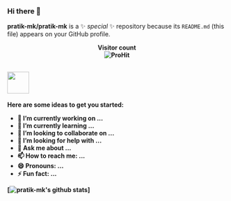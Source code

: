 ### Hi there 👋


**pratik-mk/pratik-mk** is a ✨ _special_ ✨ repository because its `README.md` (this file) appears on your GitHub profile.
<p align="center"> 
  <b>Visitor count<b><br>
  <img src="https://hitcounter.pythonanywhere.com/count/tag.svg?url=https%3A%2F%2Fgithub.com%2Fpratik-mk" alt="ProHit">
</p>
    
## <img src="https://media.giphy.com/media/VgCDAzcKvsR6OM0uWg/giphy.gif" width="50">

Here are some ideas to get you started:

- 🔭 I’m currently working on ...
- 🌱 I’m currently learning ...
- 👯 I’m looking to collaborate on ...
- 🤔 I’m looking for help with ...
- 💬 Ask me about ...
- 📫 How to reach me: ...
- 😄 Pronouns: ...
- ⚡ Fun fact: ...


[![pratik-mk's github stats](https://github-readme-stats.vercel.app/api?username=pratik-mk&show_icons=true&theme=dark)]

